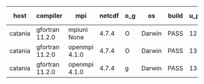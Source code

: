 

| host     | compiler                              | mpi                      | netcdf        | o_g        | os       | build       | u_pass          | u_fail          | s_pass            | s_fail            | e_pass             | e_fail             | nuopc_pass       | nuopc_fail       | artifacts link          |
|----------|---------------------------------------|--------------------------|---------------|------------|----------|-------------|-----------------|-----------------|-------------------|-------------------|--------------------|--------------------|------------------|------------------|-------------------------|
| catania | gfortran 11.2.0 | mpiuni None  | 4.7.4  | O | Darwin | PASS | 12314 | 0 | 8 | 0 | 43 | 0 | None | None | <a href="https://github.com/esmf-org/esmf-test-artifacts/tree/f82a1ca2d6314f132e2c4cce8208a4e4c597a155/develop/gfortran/11.2.0/O/mpiuni/None" target="_blank">f82a1ca</a> | 
| catania | gfortran 11.2.0 | openmpi 4.1.0  | 4.7.4  | O | Darwin | PASS | 13861 | 9 | 49 | 0 | 80 | 0 | 47 | 5 | <a href="https://github.com/esmf-org/esmf-test-artifacts/tree/375437ef103b4865540ea7914d67e6f8be358d9f/develop/gfortran/11.2.0/O/openmpi/4.1.0" target="_blank">375437e</a> | 
| catania | gfortran 11.2.0 | openmpi 4.1.0  | 4.7.4  | g | Darwin | PASS | 13861 | 9 | 49 | 0 | 80 | 0 | 47 | 5 | <a href="https://github.com/esmf-org/esmf-test-artifacts/tree/ce86453c0a2a584dcd6dac5f92141db7a100187b/develop/gfortran/11.2.0/g/openmpi/4.1.0" target="_blank">ce86453</a> | 
